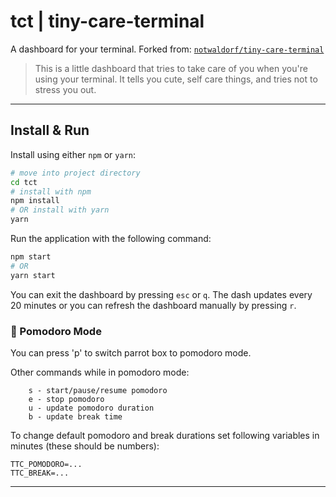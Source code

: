 
# tct | tiny-care-terminal

A dashboard for your terminal. Forked from: [`notwaldorf/tiny-care-terminal`](https://github.com/notwaldorf/tiny-care-terminal)

> This is a little dashboard that tries to take care of you when you're using your terminal. It tells you cute, self care things, and tries not to stress you out.

----

## Install & Run

Install using either `npm` or `yarn`:

```bash
# move into project directory
cd tct
# install with npm
npm install
# OR install with yarn
yarn
```

Run the application with the following command:

```bash
npm start
# OR
yarn start
```
You can exit the dashboard by pressing `esc` or `q`. The dash updates every 20 minutes or you can refresh the dashboard manually by pressing `r`.  

### 🍅 Pomodoro Mode

You can press 'p' to switch parrot box to pomodoro mode.

Other commands while in pomodoro mode:

```
    s - start/pause/resume pomodoro
    e - stop pomodoro
    u - update pomodoro duration
    b - update break time
```

To change default pomodoro and break durations set following variables in minutes (these should be numbers):

```
TTC_POMODORO=...
TTC_BREAK=...
```


----


